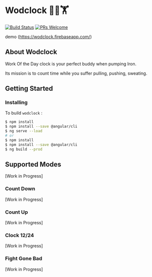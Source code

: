 # Wodclock 💪⏰🏋️

[![Build Status](https://travis-ci.org/jstuyck/wodclock.svg?branch=master)](https://travis-ci.org/jstuyck/wodclock)
[![PRs Welcome](https://img.shields.io/badge/PRs-welcome-brightgreen.svg)](CONTRIBUTING.md#pull-requests)


demo (https://wodclock.firebaseapp.com/)

## About Wodclock

Work Of the Day clock is your perfect buddy when pumping Iron. 

Its mission is to count time while you suffer pulling, pushing, sweating.


## Getting Started

### Installing

To build `wodclock` :

```bash
$ npm install
$ npm install --save @angular/cli
$ ng serve --load
# or
$ npm install
$ npm install --save @angular/cli
$ ng build --prod
```

## Supported Modes

[Work in Progress]  

### Count Down

[Work in Progress]

### Count Up

[Work in Progress]

### Clock 12/24

[Work in Progress]

### Fight Gone Bad

[Work in Progress]
